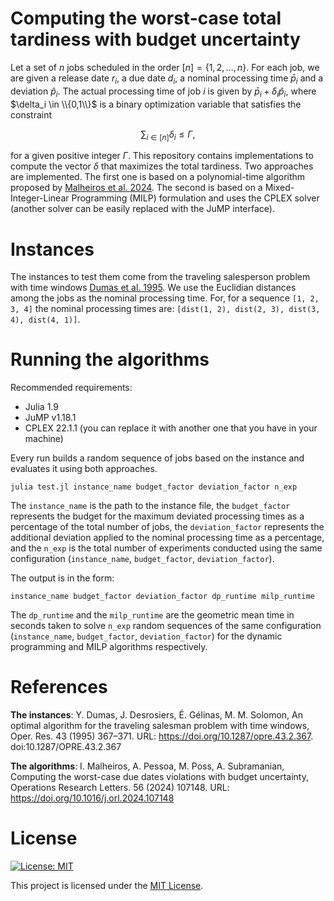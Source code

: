 # Computing the worst-case total tardiness with budget uncertainty

Let a set of $n$ jobs scheduled in the order $[n]=\{1,2,\ldots,n\}$. For each job, we are given a release date $r_i$, a due date $d_i$, a nominal processing time $\bar{p}_i$ and a deviation $\hat{p}_i$. The actual processing time of job $i$ is given by $\bar{p}_i + \delta_i \hat{p}_i$, where $\delta_i \in \\{0,1\\}$ is a binary optimization variable that satisfies the constraint 

$$\sum_{i \in [n]} \delta_i \leq \Gamma,$$

for a given positive integer $\Gamma$. This repository contains implementations to compute the vector $\delta$ that maximizes the total tardiness. Two approaches are implemented. The first one is based on a polynomial-time algorithm proposed by [Malheiros et al. 2024](https://hal.science/hal-04351032/file/main.pdf). The second is based on a Mixed-Integer-Linear Programming (MILP) formulation and uses the CPLEX solver (another solver can be easily replaced with the JuMP interface). 

# Instances

The instances to test them come from the traveling salesperson problem with time windows [Dumas et al. 1995](https://doi.org/10.1287/opre.43.2.367). We use the Euclidian distances among the jobs as the nominal processing time. For, for a sequence `[1, 2, 3, 4]` the nominal processing times are: `[dist(1, 2), dist(2, 3), dist(3, 4), dist(4, 1)]`.

# Running the algorithms

Recommended requirements:

- Julia 1.9
- JuMP v1.18.1
- CPLEX 22.1.1 (you can replace it with another one that you have in your machine)

Every run builds a random sequence of jobs based on the instance and evaluates it using both approaches.

```
julia test.jl instance_name budget_factor deviation_factor n_exp
```

The `instance_name` is the path to the instance file, the `budget_factor` represents the budget for the maximum deviated processing times as a percentage of the total number of jobs, the `deviation_factor` represents the additional deviation applied to the nominal processing time as a percentage, and the `n_exp` is the total number of experiments conducted using the same configuration (`instance_name`, `budget_factor`, `deviation_factor`).

The output is in the form:

```
instance_name budget_factor deviation_factor dp_runtime milp_runtime
```

The `dp_runtime` and the `milp_runtime` are the geometric mean time in seconds taken to solve `n_exp` random sequences of the same configuration (`instance_name`, `budget_factor`, `deviation_factor`) for the dynamic programming and MILP algorithms respectively.

# References

**The instances**: Y. Dumas, J. Desrosiers, É. Gélinas, M. M. Solomon, An optimal algorithm for the traveling salesman problem with time windows, Oper. Res. 43 (1995) 367–371. URL: https://doi.org/10.1287/opre.43.2.367. doi:10.1287/OPRE.43.2.367

**The algorithms**: I. Malheiros, A. Pessoa, M. Poss, A. Subramanian, Computing the worst-case due dates violations with budget uncertainty, Operations Research Letters. 56 (2024) 107148. URL: https://doi.org/10.1016/j.orl.2024.107148

# License

[![License: MIT](https://img.shields.io/badge/license-MIT-brightgreen)](./LICENSE)

This project is licensed under the [MIT License](./LICENSE).
